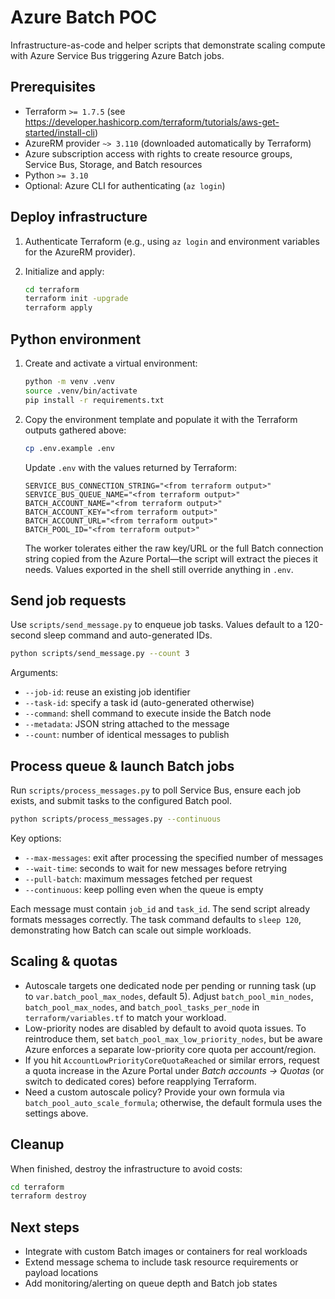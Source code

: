 # Azure Batch POC

Infrastructure-as-code and helper scripts that demonstrate scaling compute with Azure Service Bus triggering Azure Batch jobs.

## Prerequisites

- Terraform `>= 1.7.5` (see https://developer.hashicorp.com/terraform/tutorials/aws-get-started/install-cli)
- AzureRM provider `~> 3.110` (downloaded automatically by Terraform)
- Azure subscription access with rights to create resource groups, Service Bus, Storage, and Batch resources
- Python `>= 3.10`
- Optional: Azure CLI for authenticating (`az login`)

## Deploy infrastructure

1. Authenticate Terraform (e.g., using `az login` and environment variables for the AzureRM provider).
2. Initialize and apply:

   ```bash
   cd terraform
   terraform init -upgrade
   terraform apply
   ```

## Python environment

1. Create and activate a virtual environment:

   ```bash
   python -m venv .venv
   source .venv/bin/activate
   pip install -r requirements.txt
   ```

2. Copy the environment template and populate it with the Terraform outputs gathered above:

   ```bash
   cp .env.example .env
   ```

   Update `.env` with the values returned by Terraform:

   ```dotenv
   SERVICE_BUS_CONNECTION_STRING="<from terraform output>"
   SERVICE_BUS_QUEUE_NAME="<from terraform output>"
   BATCH_ACCOUNT_NAME="<from terraform output>"
   BATCH_ACCOUNT_KEY="<from terraform output>"
   BATCH_ACCOUNT_URL="<from terraform output>"
   BATCH_POOL_ID="<from terraform output>"
   ```

   The worker tolerates either the raw key/URL or the full Batch connection string copied from the Azure Portal—the script will extract the pieces it needs. Values exported in the shell still override anything in `.env`.

## Send job requests

Use `scripts/send_message.py` to enqueue job tasks. Values default to a 120-second sleep command and auto-generated IDs.

```bash
python scripts/send_message.py --count 3
```

Arguments:
- `--job-id`: reuse an existing job identifier
- `--task-id`: specify a task id (auto-generated otherwise)
- `--command`: shell command to execute inside the Batch node
- `--metadata`: JSON string attached to the message
- `--count`: number of identical messages to publish

## Process queue & launch Batch jobs

Run `scripts/process_messages.py` to poll Service Bus, ensure each job exists, and submit tasks to the configured Batch pool.

```bash
python scripts/process_messages.py --continuous
```

Key options:
- `--max-messages`: exit after processing the specified number of messages
- `--wait-time`: seconds to wait for new messages before retrying
- `--pull-batch`: maximum messages fetched per request
- `--continuous`: keep polling even when the queue is empty

Each message must contain `job_id` and `task_id`. The send script already formats messages correctly. The task command defaults to `sleep 120`, demonstrating how Batch can scale out simple workloads.

## Scaling & quotas

- Autoscale targets one dedicated node per pending or running task (up to `var.batch_pool_max_nodes`, default 5). Adjust
  `batch_pool_min_nodes`, `batch_pool_max_nodes`, and `batch_pool_tasks_per_node` in `terraform/variables.tf` to match your workload.
- Low-priority nodes are disabled by default to avoid quota issues. To reintroduce them, set `batch_pool_max_low_priority_nodes`, but
  be aware Azure enforces a separate low-priority core quota per account/region.
- If you hit `AccountLowPriorityCoreQuotaReached` or similar errors, request a quota increase in the Azure Portal under
  *Batch accounts → Quotas* (or switch to dedicated cores) before reapplying Terraform.
- Need a custom autoscale policy? Provide your own formula via `batch_pool_auto_scale_formula`; otherwise, the default formula uses
  the settings above.

## Cleanup

When finished, destroy the infrastructure to avoid costs:

```bash
cd terraform
terraform destroy
```

## Next steps

- Integrate with custom Batch images or containers for real workloads
- Extend message schema to include task resource requirements or payload locations
- Add monitoring/alerting on queue depth and Batch job states
